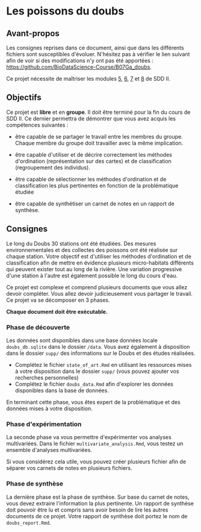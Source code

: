 # Les poissons du doubs

## Avant-propos

Les consignes reprises dans ce document, ainsi que dans les différents fichiers sont susceptibles d'évoluer. N'hésitez pas à vérifier le lien suivant afin de voir si des modifications n'y ont pas été apportées : https://github.com/BioDataScience-Course/B07Ga_doubs.

Ce projet nécessite de maîtriser les modules [5](https://wp.sciviews.org/sdd-umons2/?iframe=wp.sciviews.org/sdd-umons2-2020/hierarchique.html), [6](https://wp.sciviews.org/sdd-umons2/?iframe=wp.sciviews.org/sdd-umons2-2020/k-moyenne-mds-som.html), [7](https://wp.sciviews.org/sdd-umons2/?iframe=wp.sciviews.org/sdd-umons2-2020/acp-afc.html) et [8](https://wp.sciviews.org/sdd-umons2/?iframe=wp.sciviews.org/sdd-umons2-2020/acp-afc.html) de SDD II.

## Objectifs

Ce projet est **libre** et en **groupe**. Il doit être terminé pour la fin du cours de SDD II. Ce dernier permettra de démontrer que vous avez acquis les compétences suivantes :

- être capable de se partager le travail entre les membres du groupe. Chaque membre du groupe doit travailler avec la même implication.

- être capable d'utiliser et de décrire correctement les méthodes d'ordination (représentation sur des cartes) et de classification (regroupement des individus). 

- être capable de sélectionner les méthodes d'ordination et de classification les plus pertinentes en fonction de la problématique étudiée

- être capable de synthétiser un carnet de notes en un rapport de synthèse.

## Consignes

Le long du Doubs 30 stations ont été étudiées. Des mesures environnementales et des collectes des poissons ont été réalisée sur chaque station. Votre objectif est d'utiliser les méthodes d'ordination et de classification afin de mettre en évidence plusieurs micro-habitats différents qui peuvent exister tout au long de la rivière. Une variation progressive d'une station à l'autre est également possible le long du cours d'eau.

Ce projet est complexe et comprend plusieurs documents que vous allez devoir compléter. Vous allez devoir judicieusement vous partager le travail. Ce projet va se décomposer en 3 phases.

**Chaque document doit être exécutable.**

### Phase de découverte

Les données sont disponibles dans une base données locale `doubs_db.sqlite` dans le dossier `/data`. Vous avez également à disposition dans le dossier `supp/` des informations sur le Doubs et des études réalisées. 

- Complétez le fichier `state_of_art.Rmd` en utilisant les ressources mises à votre disposition dans le dossier `supp/` (vous pouvez ajouter vos recherches personnelles)
- Complétez le fichier `doubs_data.Rmd` afin d'explorer les données disponibles dans la base de données.

En terminant cette phase, vous êtes expert de la problématique et des données mises à votre disposition.

### Phase d'expérimentation

La seconde phase va vous permettre d'expérimenter vos analyses multivariées. Dans le fichier `multivariate_analysis.Rmd`, vous testez un ensemble d'analyses multivariées. 

Si vous considérez cela utile, vous pouvez créer plusieurs fichier afin de séparer vos carnets de notes en plusieurs fichiers.

### Phase de synthèse

La dernière phase est la phase de synthèse. Sur base du carnet de notes, vous devez extraire l'information la plus pertinente. Un rapport de synthèse doit pouvoir être lu et compris sans avoir besoin de lire les autres documents de ce projet. Votre rapport de synthèse doit portez le nom de `doubs_report.Rmd`.
